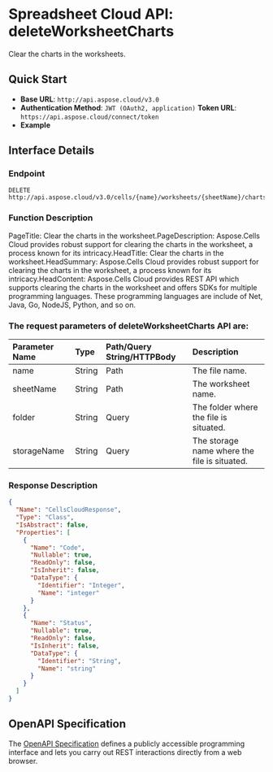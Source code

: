# **Spreadsheet Cloud API: deleteWorksheetCharts**

Clear the charts in the worksheets. 


## **Quick Start**

- **Base URL**: `http://api.aspose.cloud/v3.0`
- **Authentication Method**: `JWT (OAuth2, application)`  **Token URL**: `https://api.aspose.cloud/connect/token`
- **Example** 

## **Interface Details**

### **Endpoint** 

```
DELETE http://api.aspose.cloud/v3.0/cells/{name}/worksheets/{sheetName}/charts
```
### **Function Description**
PageTitle: Clear the charts in the worksheet.PageDescription: Aspose.Cells Cloud provides robust support for clearing the charts in the worksheet, a process known for its intricacy.HeadTitle: Clear the charts in the worksheet.HeadSummary: Aspose.Cells Cloud provides robust support for clearing the charts in the worksheet, a process known for its intricacy.HeadContent: Aspose.Cells Cloud provides REST API which supports clearing the charts in the worksheet and offers SDKs for multiple programming languages. These programming languages are include of Net, Java, Go, NodeJS, Python, and so on.

### The request parameters of **deleteWorksheetCharts** API are: 

| Parameter Name | Type | Path/Query String/HTTPBody | Description | 
| :- | :- | :- |:- | 
|name|String|Path|The file name.|
|sheetName|String|Path|The worksheet name.|
|folder|String|Query|The folder where the file is situated.|
|storageName|String|Query|The storage name where the file is situated.|

### **Response Description**
```json
{
  "Name": "CellsCloudResponse",
  "Type": "Class",
  "IsAbstract": false,
  "Properties": [
    {
      "Name": "Code",
      "Nullable": true,
      "ReadOnly": false,
      "IsInherit": false,
      "DataType": {
        "Identifier": "Integer",
        "Name": "integer"
      }
    },
    {
      "Name": "Status",
      "Nullable": true,
      "ReadOnly": false,
      "IsInherit": false,
      "DataType": {
        "Identifier": "String",
        "Name": "string"
      }
    }
  ]
}
```


## OpenAPI Specification

The [OpenAPI Specification](https://reference.aspose.cloud/cells/#/ChartsController/DeleteWorksheetCharts) defines a publicly accessible programming interface and lets you carry out REST interactions directly from a web browser.


